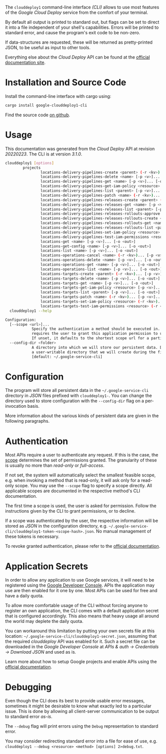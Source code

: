 <!---
DO NOT EDIT !
This file was generated automatically from 'src/mako/cli/README.md.mako'
DO NOT EDIT !
-->
The `clouddeploy1` command-line interface *(CLI)* allows to use most features of the *Google Cloud Deploy* service from the comfort of your terminal.

By default all output is printed to standard out, but flags can be set to direct it into a file independent of your shell's
capabilities. Errors will be printed to standard error, and cause the program's exit code to be non-zero.

If data-structures are requested, these will be returned as pretty-printed JSON, to be useful as input to other tools.

Everything else about the *Cloud Deploy* API can be found at the
[official documentation site](https://cloud.google.com/deploy/).

# Installation and Source Code

Install the command-line interface with cargo using:

```bash
cargo install google-clouddeploy1-cli
```

Find the source code [on github](https://github.com/Byron/google-apis-rs/tree/main/gen/clouddeploy1-cli).

# Usage

This documentation was generated from the *Cloud Deploy* API at revision *20220223*. The CLI is at version *3.1.0*.

```bash
clouddeploy1 [options]
        projects
                locations-delivery-pipelines-create <parent> (-r <kv>)... [-p <v>]... [-o <out>]
                locations-delivery-pipelines-delete <name> [-p <v>]... [-o <out>]
                locations-delivery-pipelines-get <name> [-p <v>]... [-o <out>]
                locations-delivery-pipelines-get-iam-policy <resource> [-p <v>]... [-o <out>]
                locations-delivery-pipelines-list <parent> [-p <v>]... [-o <out>]
                locations-delivery-pipelines-patch <name> (-r <kv>)... [-p <v>]... [-o <out>]
                locations-delivery-pipelines-releases-create <parent> (-r <kv>)... [-p <v>]... [-o <out>]
                locations-delivery-pipelines-releases-get <name> [-p <v>]... [-o <out>]
                locations-delivery-pipelines-releases-list <parent> [-p <v>]... [-o <out>]
                locations-delivery-pipelines-releases-rollouts-approve <name> (-r <kv>)... [-p <v>]... [-o <out>]
                locations-delivery-pipelines-releases-rollouts-create <parent> (-r <kv>)... [-p <v>]... [-o <out>]
                locations-delivery-pipelines-releases-rollouts-get <name> [-p <v>]... [-o <out>]
                locations-delivery-pipelines-releases-rollouts-list <parent> [-p <v>]... [-o <out>]
                locations-delivery-pipelines-set-iam-policy <resource> (-r <kv>)... [-p <v>]... [-o <out>]
                locations-delivery-pipelines-test-iam-permissions <resource> (-r <kv>)... [-p <v>]... [-o <out>]
                locations-get <name> [-p <v>]... [-o <out>]
                locations-get-config <name> [-p <v>]... [-o <out>]
                locations-list <name> [-p <v>]... [-o <out>]
                locations-operations-cancel <name> (-r <kv>)... [-p <v>]... [-o <out>]
                locations-operations-delete <name> [-p <v>]... [-o <out>]
                locations-operations-get <name> [-p <v>]... [-o <out>]
                locations-operations-list <name> [-p <v>]... [-o <out>]
                locations-targets-create <parent> (-r <kv>)... [-p <v>]... [-o <out>]
                locations-targets-delete <name> [-p <v>]... [-o <out>]
                locations-targets-get <name> [-p <v>]... [-o <out>]
                locations-targets-get-iam-policy <resource> [-p <v>]... [-o <out>]
                locations-targets-list <parent> [-p <v>]... [-o <out>]
                locations-targets-patch <name> (-r <kv>)... [-p <v>]... [-o <out>]
                locations-targets-set-iam-policy <resource> (-r <kv>)... [-p <v>]... [-o <out>]
                locations-targets-test-iam-permissions <resource> (-r <kv>)... [-p <v>]... [-o <out>]
  clouddeploy1 --help

Configuration:
  [--scope <url>]...
            Specify the authentication a method should be executed in. Each scope
            requires the user to grant this application permission to use it.
            If unset, it defaults to the shortest scope url for a particular method.
  --config-dir <folder>
            A directory into which we will store our persistent data. Defaults to
            a user-writable directory that we will create during the first invocation.
            [default: ~/.google-service-cli]

```

# Configuration

The program will store all persistent data in the `~/.google-service-cli` directory in *JSON* files prefixed with `clouddeploy1-`.  You can change the directory used to store configuration with the `--config-dir` flag on a per-invocation basis.

More information about the various kinds of persistent data are given in the following paragraphs.

# Authentication

Most APIs require a user to authenticate any request. If this is the case, the [scope][scopes] determines the 
set of permissions granted. The granularity of these is usually no more than *read-only* or *full-access*.

If not set, the system will automatically select the smallest feasible scope, e.g. when invoking a
method that is read-only, it will ask only for a read-only scope. 
You may use the `--scope` flag to specify a scope directly. 
All applicable scopes are documented in the respective method's CLI documentation.

The first time a scope is used, the user is asked for permission. Follow the instructions given 
by the CLI to grant permissions, or to decline.

If a scope was authenticated by the user, the respective information will be stored as *JSON* in the configuration
directory, e.g. `~/.google-service-cli/clouddeploy1-token-<scope-hash>.json`. No manual management of these tokens
is necessary.

To revoke granted authentication, please refer to the [official documentation][revoke-access].

# Application Secrets

In order to allow any application to use Google services, it will need to be registered using the 
[Google Developer Console][google-dev-console]. APIs the application may use are then enabled for it
one by one. Most APIs can be used for free and have a daily quota.

To allow more comfortable usage of the CLI without forcing anyone to register an own application, the CLI
comes with a default application secret that is configured accordingly. This also means that heavy usage
all around the world may deplete the daily quota.

You can workaround this limitation by putting your own secrets file at this location: 
`~/.google-service-cli/clouddeploy1-secret.json`, assuming that the required *clouddeploy* API 
was enabled for it. Such a secret file can be downloaded in the *Google Developer Console* at 
*APIs & auth -> Credentials -> Download JSON* and used as is.

Learn more about how to setup Google projects and enable APIs using the [official documentation][google-project-new].


# Debugging

Even though the CLI does its best to provide usable error messages, sometimes it might be desirable to know
what exactly led to a particular issue. This is done by allowing all client-server communication to be 
output to standard error *as-is*.

The `--debug` flag will print errors using the `Debug` representation to standard error.

You may consider redirecting standard error into a file for ease of use, e.g. `clouddeploy1 --debug <resource> <method> [options] 2>debug.txt`.


[scopes]: https://developers.google.com/+/api/oauth#scopes
[revoke-access]: http://webapps.stackexchange.com/a/30849
[google-dev-console]: https://console.developers.google.com/
[google-project-new]: https://developers.google.com/console/help/new/